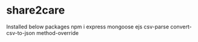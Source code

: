 # share2care
Installed below packages 
npm i express mongoose ejs csv-parse convert-csv-to-json method-override

